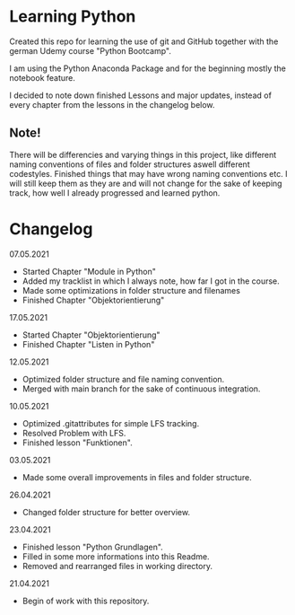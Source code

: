 # Learning Python
Created this repo for learning the use of git and GitHub together with the german Udemy course "Python Bootcamp".

I am using the Python Anaconda Package and for the beginning mostly the notebook feature.

I decided to note down finished Lessons and major updates, instead of every chapter from the lessons in the changelog below.

## Note!
There will be differencies and varying things in this project, like different naming conventions of files and folder structures aswell different codestyles.
Finished things that may have wrong naming conventions etc. I will still keep them as they are and will not change for the sake of keeping track, how well I already progressed and learned python.

# Changelog
07.05.2021
- Started Chapter "Module in Python"
- Added my tracklist in which I always note, how far I got in the course.
- Made some optimizations in folder structure and filenames
- Finished Chapter "Objektorientierung"

17.05.2021
- Started Chapter "Objektorientierung"
- Finished Chapter "Listen in Python"

12.05.2021
- Optimized folder structure and file naming convention.
- Merged with main branch for the sake of continuous integration.

10.05.2021
- Optimized .gitattributes for simple LFS tracking.
- Resolved Problem with LFS.
- Finished lesson "Funktionen".

03.05.2021
- Made some overall improvements in files and folder structure.

26.04.2021
- Changed folder structure for better overview.

23.04.2021
- Finished lesson "Python Grundlagen".
- Filled in some more informations into this Readme.
- Removed and rearranged files in working directory.

21.04.2021
- Begin of work with this repository.
